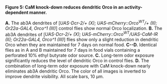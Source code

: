 **Figure 5: CaM knock-down reduces dendritic Orco in an activity-dependent manner.**

**A.** The ab3A dendrites of [_UAS-Dcr-2/+ (X); UAS-mCherry::Orco<sup>WT</sup>/+ (II); Or22a-GAL4, Orco^1 (III)_] control flies show normal Orco localization.
**B.** The ab3A dendrites of [_UAS-Dcr-2/+ (X); UAS-mCherry::Orco<sup>WT</sup>/UAS-CaM-IR (II); Or22a-GAL4, Orco^1 (III)_] flies show only a slight reduction in dendritic Orco when they are maintained for 7 days on normal food.
**C--D.** Identical flies as in A and B maintained for 7 days in food vials containing a perforated 10% ethyl butyrate odor source.
**C.** Long-term odor exposure significantly reduces the level of dendritic Orco in control flies.
**D.** The combination of long-term odor exposure with CaM knock-down nearly eliminates ab3A dendritic Orco.
The color of all images is inverted to improve dendrite visibility.
All scale bars, 10 μm.